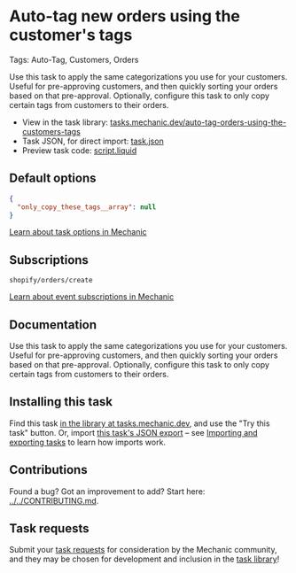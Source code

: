 # Auto-tag new orders using the customer's tags

Tags: Auto-Tag, Customers, Orders

Use this task to apply the same categorizations you use for your customers. Useful for pre-approving customers, and then quickly sorting your orders based on that pre-approval. Optionally, configure this task to only copy certain tags from customers to their orders.

* View in the task library: [tasks.mechanic.dev/auto-tag-orders-using-the-customers-tags](https://tasks.mechanic.dev/auto-tag-orders-using-the-customers-tags)
* Task JSON, for direct import: [task.json](../../tasks/auto-tag-orders-using-the-customers-tags.json)
* Preview task code: [script.liquid](./script.liquid)

## Default options

```json
{
  "only_copy_these_tags__array": null
}
```

[Learn about task options in Mechanic](https://learn.mechanic.dev/core/tasks/options)

## Subscriptions

```liquid
shopify/orders/create
```

[Learn about event subscriptions in Mechanic](https://learn.mechanic.dev/core/tasks/subscriptions)

## Documentation

Use this task to apply the same categorizations you use for your customers. Useful for pre-approving customers, and then quickly sorting your orders based on that pre-approval. Optionally, configure this task to only copy certain tags from customers to their orders.

## Installing this task

Find this task [in the library at tasks.mechanic.dev](https://tasks.mechanic.dev/auto-tag-orders-using-the-customers-tags), and use the "Try this task" button. Or, import [this task's JSON export](../../tasks/auto-tag-orders-using-the-customers-tags.json) – see [Importing and exporting tasks](https://learn.mechanic.dev/core/tasks/import-and-export) to learn how imports work.

## Contributions

Found a bug? Got an improvement to add? Start here: [../../CONTRIBUTING.md](../../CONTRIBUTING.md).

## Task requests

Submit your [task requests](https://mechanic.canny.io/task-requests) for consideration by the Mechanic community, and they may be chosen for development and inclusion in the [task library](https://tasks.mechanic.dev/)!
